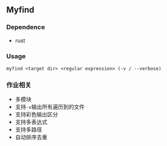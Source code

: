 ## Myfind

### Dependence

- rust

### Usage

```
myfind <target dir> <regular expression> (-v / --verbose)
```

### 作业相关

- 多模块
- 支持`-v`输出所有遍历到的文件
- 支持彩色输出区分
- 支持多表达式
- 支持多路径
- 自动排序去重